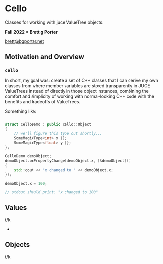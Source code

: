 # Cello

Classes for working with juce ValueTree objects. 

**Fall 2022 * Brett g Porter**

brett@bgporter.net

## Motivation and Overview

### `cello`

In short, my goal was: create a set of C++ classes that I can derive my own classes from where member variables are stored transparently in JUCE ValueTrees instead of directly in those object instances, combining the comfort and simplicity of working with normal-looking C++ code with the benefits and tradeoffs of ValueTrees. 

Something like:

```cpp

struct CelloDemo : public cello::Object 
{
    // we'll figure this type out shortly...
    SomeMagicType<int> x {};
    SomeMagicType<float> y {};
};

CelloDemo demoObject;
demoObject.onPropertyChange(demoObject.x, [&demoObject]() 
{ 
    std::cout << "x changed to " << demoObject.x; 
});

demoObject.x = 100;

// stdout should print: "x changed to 100"
```
## Values

t/k

- 
## Objects

t/k
